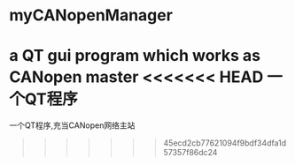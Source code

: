 # myCANopenManager
a QT gui program which works as CANopen master
<<<<<<< HEAD
一个QT程序
=======
一个QT程序,充当CANopen网络主站
>>>>>>> 45ecd2cb77621094f9bdf34dfa1d57357f86dc24

